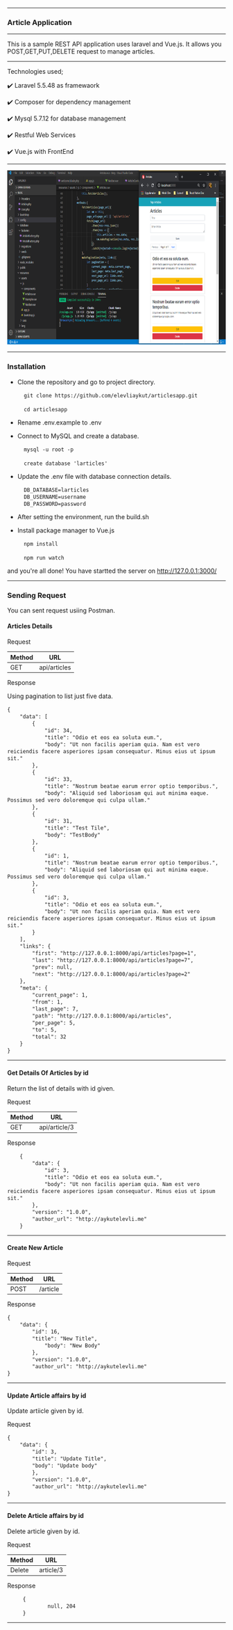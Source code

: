 <hr></hr>

### Article Application

<hr></hr>

This is a sample REST API application uses laravel and Vue.js. It allows you POST,GET,PUT,DELETE request to manage articles.

<hr></hr>

Technologies used;

✔️ Laravel 5.5.48 as framewaork

✔️ Composer for dependency management

✔️ Mysql 5.7.12 for database management

✔️ Restful Web Services

✔️ Vue.js with FrontEnd

<hr></hr>

<img src="./images/article.png" width="100%" height="400"/>

<hr></hr>

### Installation

- Clone the repository and go to project directory.

        git clone https://github.com/elevliaykut/articlesapp.git

        cd articlesapp

- Rename .env.example to .env

- Connect to MySQL and create a database.

        mysql -u root -p

        create database 'larticles'

- Update the .env file with database connection details.

        DB_DATABASE=larticles
        DB_USERNAME=username
        DB_PASSWORD=password

- After setting the environment, run the build.sh

- Install package manager to Vue.js

        npm install

        npm run watch

and you're all done! You have startted the server on http://127.0.0.1:3000/

<hr></hr>

### Sending Request

You can sent request usiing Postman.

#### Articles Details

Request

<table>
    <thead>
      <tr>
        <th>Method</th>
        <th>URL</th>
      </tr>
    </thead>
    <tbody>
        <tr>
            <td>GET</td>
            <td>api/articles</td>
        </tr>
    </tbody>
  </table>

Response

Using pagination to list just five data.

    {
        "data": [
            {
                "id": 34,
                "title": "Odio et eos ea soluta eum.",
                "body": "Ut non facilis aperiam quia. Nam est vero reiciendis facere asperiores ipsam consequatur. Minus eius ut ipsum sit."
            },
            {
                "id": 33,
                "title": "Nostrum beatae earum error optio temporibus.",
                "body": "Aliquid sed laboriosam qui aut minima eaque. Possimus sed vero doloremque qui culpa ullam."
            },
            {
                "id": 31,
                "title": "Test Tile",
                "body": "TestBody"
            },
            {
                "id": 1,
                "title": "Nostrum beatae earum error optio temporibus.",
                "body": "Aliquid sed laboriosam qui aut minima eaque. Possimus sed vero doloremque qui culpa ullam."
            },
            {
                "id": 3,
                "title": "Odio et eos ea soluta eum.",
                "body": "Ut non facilis aperiam quia. Nam est vero reiciendis facere asperiores ipsam consequatur. Minus eius ut ipsum sit."
            }
        ],
        "links": {
            "first": "http://127.0.0.1:8000/api/articles?page=1",
            "last": "http://127.0.0.1:8000/api/articles?page=7",
            "prev": null,
            "next": "http://127.0.0.1:8000/api/articles?page=2"
        },
        "meta": {
            "current_page": 1,
            "from": 1,
            "last_page": 7,
            "path": "http://127.0.0.1:8000/api/articles",
            "per_page": 5,
            "to": 5,
            "total": 32
        }
    }

<hr></hr>

#### Get Details Of Articles by id

Return the list of details with id given.

Request

<table>
    <thead>
      <tr>
        <th>Method</th>
        <th>URL</th>
      </tr>
    </thead>
    <tbody>
        <tr>
            <td>GET</td>
            <td>api/article/3</td>
        </tr>
    </tbody>
  </table>

Response

        {
            "data": {
                "id": 3,
                "title": "Odio et eos ea soluta eum.",
                "body": "Ut non facilis aperiam quia. Nam est vero reiciendis facere asperiores ipsam consequatur. Minus eius ut ipsum sit."
            },
            "version": "1.0.0",
            "author_url": "http://aykutelevli.me"
        }

<hr></hr>

#### Create New Article

Request

<table>
    <thead>
      <tr>
        <th>Method</th>
        <th>URL</th>
      </tr>
    </thead>
    <tbody>
        <tr>
            <td>POST</td>
            <td>/article</td>
        </tr>
    </tbody>
  </table>

Response

    {
        "data": {
            "id": 16,
            "title": "New Title",
                "body": "New Body"
            },
            "version": "1.0.0",
            "author_url": "http://aykutelevli.me"
    }

<hr></hr>

#### Update Article affairs by id

Update artiicle given by id.

Request

    {
        "data": {
            "id": 3,
            "title": "Update Title",
            "body": "Update body"
            },
            "version": "1.0.0",
            "author_url": "http://aykutelevli.me"
    }

<hr></hr>

#### Delete Article affairs by id

Delete article given by id.

Request

<table>
    <thead>
      <tr>
        <th>Method</th>
        <th>URL</th>
      </tr>
    </thead>
    <tbody>
        <tr>
            <td>Delete</td>
            <td>article/3</td>
        </tr>
    </tbody>
  </table>

  Response

         {
                 null, 204
         }

<hr></hr>